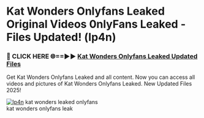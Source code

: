 # Kat Wonders Onlyfans Leaked Original Videos 0nlyFans Leaked - Files Updated! (lp4n)

<h3>🔴 CLICK HERE 🌐==►► <a href="https://tinyurl.com/x26r9saj" rel="nofollow">Kat Wonders Onlyfans Leaked Updated Files</a></h3>

Get Kat Wonders Onlyfans Leaked and all content. Now you can access all videos and pictures of Kat Wonders Onlyfans Leaked. New Updated Files 2025!

[![lp4n](https://i.imgur.com/LkgZPqh.gif)](https://tinyurl.com/x26r9saj)
kat wonders leaked onlyfans<br>
kat wonders onlyfans leak